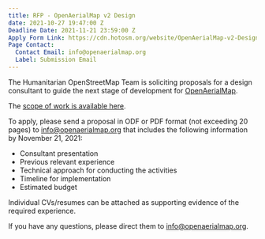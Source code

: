 ```yaml
---
title: RFP - OpenAerialMap v2 Design
date: 2021-10-27 19:47:00 Z
Deadline Date: 2021-11-21 23:59:00 Z
Apply Form Link: https://cdn.hotosm.org/website/OpenAerialMap-v2-Design-SoW.pdf
Page Contact:
  Contact Email: info@openaerialmap.org
  Label: Submission Email
---
```


The Humanitarian OpenStreetMap Team is soliciting proposals for a design consultant to guide the next stage of development for [OpenAerialMap](https://openaerialmap.org).

The [scope of work is available here](https://cdn.hotosm.org/website/OpenAerialMap-v2-Design-SoW.pdf).

To apply, please send a proposal in ODF or PDF format (not exceeding 20 pages) to info@openaerialmap.org that includes the following information by November 21, 2021:

- Consultant presentation
- Previous relevant experience
- Technical approach for conducting the activities
- Timeline for implementation
- Estimated budget

Individual CVs/resumes can be attached as supporting evidence of the required experience.

If you have any questions, please direct them to info@openaerialmap.org.
